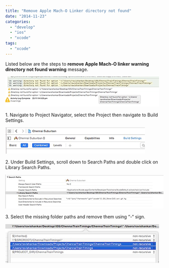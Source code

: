 ```yaml
---
title: "Remove Apple Mach-O Linker directory not found"
date: "2014-11-23"
categories: 
  - "develop"
  - "ios"
  - "xcode"
tags: 
  - "xcode"
---
```


Listed below are the steps to **remove Apple Mach-O linker warning directory not found warning** message.

![201411232014.jpg](images/201411232014.jpg)

1\. Navigate to Project Navigator, select the Project then navigate to Build Settings.

![201411232016.jpg](images/201411232016.jpg)

2\. Under Build Settings, scroll down to Search Paths and double click on Library Search Paths.

  
![201411232021.jpg](images/201411232021.jpg)

3\. Select the missing folder paths and remove them using “-“ sign.

![201411232028.jpg](images/201411232028.jpg)
